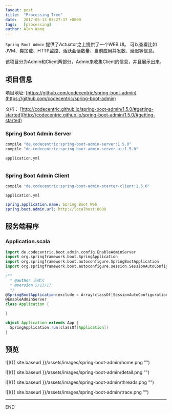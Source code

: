 ```yaml
---
layout: post
title:  "Processing Tree"
date:   2017-05-13 03:27:37 +0000
tags:   [processing]
author: Alan Wang
---
```

`Spring Boot Admin` 提供了Actuator之上提供了一个WEB UI。
可以查看比如JVM、类加载、HTTP监控、活跃会话数量、当前应用并发数、延迟等信息。

该项目分为Admin和Client两部分，Admin来收集Client的信息，并且展示出来。

## 项目信息
项目地址: [https://github.com/codecentric/spring-boot-admin](https://github.com/codecentric/spring-boot-admin)

文档： [http://codecentric.github.io/spring-boot-admin/1.5.0/#getting-started](http://codecentric.github.io/spring-boot-admin/1.5.0/#getting-started)

### Spring Boot Admin Server
```groovy
compile "de.codecentric:spring-boot-admin-server:1.5.0"
compile "de.codecentric:spring-boot-admin-server-ui:1.5.0"
```

`application.yml`
```yml

```

### Spring Boot Admin Client
```groovy
compile "de.codecentric:spring-boot-admin-starter-client:1.5.0"
```

`application.yml`
```yml
spring.application.name: Spring Boot Web
spring.boot.admin.url: http://localhost:8080
```


## 服务端程序
### Application.scala
```scala
import de.codecentric.boot.admin.config.EnableAdminServer
import org.springframework.boot.SpringApplication
import org.springframework.boot.autoconfigure.SpringBootApplication
import org.springframework.boot.autoconfigure.session.SessionAutoConfiguration

/**
  * @author 王成义
  * @version 5/13/17
  */
@SpringBootApplication(exclude = Array(classOf[SessionAutoConfiguration]))
@EnableAdminServer
class Application {

}

object Application extends App {
  SpringApplication.run(classOf[Application])
}
```

## 预览


![]({{ site.baseurl }}/assets/images/spring-boot-admin/home.png "")

![]({{ site.baseurl }}/assets/images/spring-boot-admin/detail.png "")

![]({{ site.baseurl }}/assets/images/spring-boot-admin/threads.png "")

![]({{ site.baseurl }}/assets/images/spring-boot-admin/trace.png "")


---
END